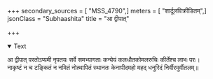 +++
secondary_sources = [ "MSS_4790",]
meters = [ "शार्दूलविक्रीडितम्",]
jsonClass = "Subhaashita"
title = "आ द्वीपात्"

+++

<details open><summary>Text</summary>

आ द्वीपात् परतोऽप्यमी नृपतयः सर्वे समभ्यागताः कन्येयं कलधौतकोमलरुचिः कीर्तेश्च लाभः परः।  
नाकृष्टं न च टङ्कितं न नमितं नोत्थापितं स्थानतः केनापीदमहो महद् धनुरिदं निर्वीरमुर्वीतलम्॥
</details>
